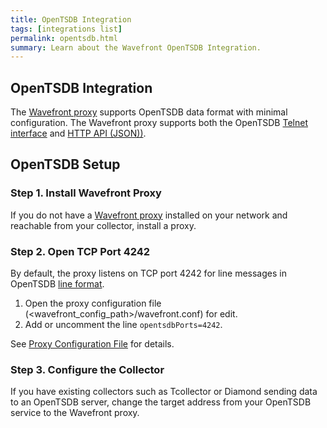 ```yaml
---
title: OpenTSDB Integration
tags: [integrations list]
permalink: opentsdb.html
summary: Learn about the Wavefront OpenTSDB Integration.
---
```

## OpenTSDB Integration

The [Wavefront proxy](https://docs.wavefront.com/proxies.html) supports OpenTSDB data format with minimal configuration. The Wavefront proxy supports both the OpenTSDB [Telnet interface](http://opentsdb.net/docs/build/html/user_guide/writing#telnet) and [HTTP API (JSON))](http://opentsdb.net/docs/build/html/user_guide/writing#http-api).

## OpenTSDB Setup



### Step 1. Install Wavefront Proxy

If you do not have a [Wavefront proxy](https://docs.wavefront.com/proxies.html) installed on your network and reachable from your collector, install a proxy.

### Step 2. Open TCP Port 4242

By default, the proxy listens on TCP port 4242 for line messages in OpenTSDB [line format](http://opentsdb.net/docs/build/html/user_guide/writing#telnet). 

1. Open the proxy configuration file (<wavefront_config_path>/wavefront.conf) for edit. 
2. Add or uncomment the line `opentsdbPorts=4242`.  

See [Proxy Configuration File](https://docs.wavefront.com/proxies_configuring.html#configuration-properties) for details. 

### Step 3. Configure the Collector

If you have existing collectors such as Tcollector or Diamond sending data to an OpenTSDB server, change the target address from your OpenTSDB service to the Wavefront proxy.






